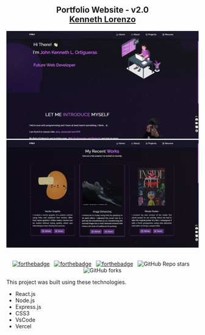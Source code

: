 <h2 align="center">
  Portfolio Website - v2.0<br/>
  <a href="https://soumyajit.vercel.app/" target="_blank">Kenneth Lorenzo</a>
</h2>
<div align="center">
  <img alt="Demo" src="./Images/readme-img1.png" />
   <img alt="Demo" src="./Images/readme-img.png" />
</div>

<br/>

<center>

[![forthebadge](https://forthebadge.com/images/badges/built-with-love.svg)](https://forthebadge.com) &nbsp;
[![forthebadge](https://forthebadge.com/images/badges/made-with-javascript.svg)](https://forthebadge.com) &nbsp;
[![forthebadge](https://forthebadge.com/images/badges/open-source.svg)](https://forthebadge.com) &nbsp;
![GitHub Repo stars](https://img.shields.io/github/stars/soumyajit4419/Portfolio?color=red&logo=github&style=for-the-badge) &nbsp;
![GitHub forks](https://img.shields.io/github/forks/soumyajit4419/Portfolio?color=red&logo=github&style=for-the-badge)

</center>

This project was built using these technologies.

- React.js
- Node.js
- Express.js
- CSS3
- VsCode
- Vercel
